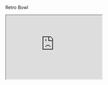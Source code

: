 Retro Bowl

<iframe src="https://raw.githack.com/3kh0/3kh0-assets/main/retro-bowl/index.html" height="200" width="300"></iframe
